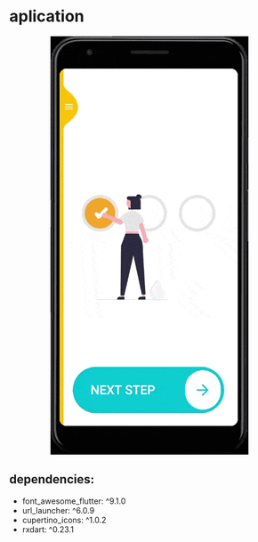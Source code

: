 # aplication

<p align="center">
    <img src="videoApp.gif" />
</p>

## dependencies:

- font_awesome_flutter: ^9.1.0
- url_launcher: ^6.0.9
- cupertino_icons: ^1.0.2
- rxdart: ^0.23.1

